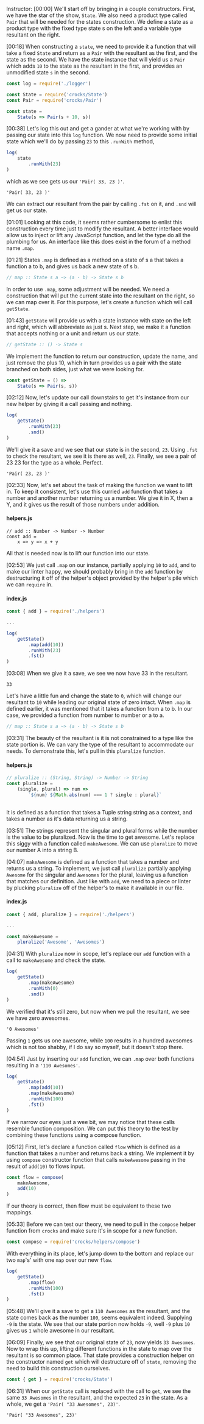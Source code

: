 Instructor: [00:00] We'll start off by bringing in a couple constructors. First, we have the star of the show, `State`. We also need a product type called `Pair` that will be needed for the states construction. We define a state as a product type with the fixed type state s on the left and a variable type resultant on the right.

[00:18] When constructing a `state`, we need to provide it a function that will take a fixed `State` and return as a `Pair` with the resultant as the first, and the state as the second. We have the state instance that will yield us a `Pair` which adds `10` to the state as the resultant in the first, and provides an unmodified state `s` in the second.

```javascript
const log = require('./logger')

const State = require('crocks/State')
const Pair = require('crocks/Pair')

const state = 
    State(s => Pair(s + 10, s))
```

[00:38] Let's log this out and get a gander at what we're working with by passing our state into this `log` function. We now need to provide some initial state which we'll do by passing `23` to this `.runWith` method, 

```javascript
log(
    state
        .runWith(23)
)
```

which as we see gets us our `'Pair( 33, 23 )'`. 

```
'Pair( 33, 23 )'
```

We can extract our resultant from the pair by calling `.fst` on it, and `.snd` will get us our state.

[01:01] Looking at this code, it seems rather cumbersome to enlist this construction every time just to modify the resultant. A better interface would allow us to inject or lift any JavaScript function, and let the type do all the plumbing for us. An interface like this does exist in the forum of a method name `.map`.

[01:21] States `.map` is defined as a method on a state of s a that takes a function a to b, and gives us back a new state of s b. 

```javascript
// map :: State s a ~> (a - b) -> State s b
```

In order to use `.map`, some adjustment will be needed. We need a construction that will put the current state into the resultant on the right, so we can map over it. For this purpose, let's create a function which will call `getState`.

[01:43] `getState` will provide us with a state instance with state on the left and right, which will abbreviate as just s. Next step, we make it a function that accepts nothing or a unit and return us our state. 

```javascript
// getState :: () -> State s
```

We implement the function to return our construction, update the name, and just remove the plus 10, which in turn provides us a pair with the state branched on both sides, just what we were looking for.

```javascript
const getState = () =>
    State(s => Pair(s, s))
```

[02:12] Now, let's update our call downstairs to get it's instance from our new helper by giving it a call passing and nothing. 

```javascript
log(
    getState()
        .runWith(23)
        .snd()
)
```

We'll give it a save and we see that our state is in the second, `23`. Using `.fst` to check the resultant, we see it is there as well, `23`. Finally, we see a pair of 23 23 for the type as a whole. Perfect.

```
'Pair( 23, 23 )'
```

[02:33] Now, let's set about the task of making the function we want to lift in. To keep it consistent, let's use this curried `add` function that takes a number and another number returning us a number. We give it in X, then a Y, and it gives us the result of those numbers under addition. 

#### helpers.js
```
// add :: Number -> Number -> Number
const add = 
    x => y => x + y
```

All that is needed now is to lift our function into our state.

[02:53] We just call `.map` on our instance, partially applying `10` to `add`, and to make our linter happy, we should probably bring in the `add` function by destructuring it off of the helper's object provided by the helper's pile which we can `require` in.

#### index.js
```javascript
const { add } = require('./helpers')

...

log(
    getState()
        .map(add(10))
        .runWith(23)
        .fst()
)
```

[03:08] When we give it a save, we see we now have 33 in the resultant. 

```
33
```

Let's have a little fun and change the state to `0`, which will change our resultant to `10` while leading our original state of zero intact. When `.map` is defined earlier, it was mentioned that it takes a function from a to b. In our case, we provided a function from number to number or a to a.

```javascript
// map :: State s a ~> (a - b) -> State s b
```

[03:31] The beauty of the resultant is it is not constrained to a type like the state portion is. We can vary the type of the resultant to accommodate our needs. To demonstrate this, let's pull in this `pluralize` function. 

#### helpers.js
```javascript
// pluralize :: (String, String) -> Number -> String
const pluralize = 
    (single, plural) => num => 
        `${num} ${Math.abs(num) === 1 ? single : plural}`
    
```

It is defined as a function that takes a Tuple string string as a context, and takes a number as it's data returning us a string.

[03:51] The strings represent the singular and plural forms while the number is the value to be pluralized. Now is the time to get awesome. Let's replace this siggy with a function called `makeAwesome`. We can use `pluralize` to move our number A into a string B.

[04:07] `makeAwesome` is defined as a function that takes a number and returns us a string. To implement, we just call `pluralize` partially applying `Awesome` for the singular and `Awesomes` for the plural, leaving us a function that matches our definition. Just like with `add`, we need to a piece or linter by plucking `pluralize` off of the helper's to make it available in our file.

#### index.js
```javascript
const { add, pluralize } = require('./helpers')

...

const makeAwesome = 
    pluralize('Awesome', 'Awesomes')
```

[04:31] With `pluralize` now in scope, let's replace our `add` function with a call to `makeAwesome` and check the state. 

```javascript
log(
    getState()
        .map(makeAwesome)
        .runWith(0)
        .snd()
)
```

We verified that it's still zero, but now when we pull the resultant, we see we have zero awesomes. 

```
'0 Awesomes'
```

Passing `1` gets us one awesome, while `100` results in a hundred awesomes which is not too shabby, if I do say so myself, but it doesn't stop there.

[04:54] Just by inserting our `add` function, we can `.map` over both functions resulting in a `'110 Awesomes'`. 

```javascript
log(
    getState()
        .map(add(10))
        .map(makeAwesome)
        .runWith(100)
        .fst()
)
```

If we narrow our eyes just a wee bit, we may notice that these calls resemble function composition. We can put this theory to the test by combining these functions using a compose function.

[05:12] First, let's declare a function called `flow` which is defined as a function that takes a number and returns back a string. We implement it by using `compose` constructor function that calls `makeAwesome` passing in the result of `add(10)` to flows input. 

```javascript
const flow = compose(
    makeAwesome,
    add(10)
)
```

If our theory is correct, then flow must be equivalent to these two mappings.

[05:33] Before we can test our theory, we need to pull in the `compose` helper function from `crocks` and make sure it's in scope for a new function. 

```javascript
const compose = require('crocks/helpers/compose')
```

With everything in its place, let's jump down to the bottom and replace our two `map`'s' with one `map` over our new `flow`.

```javascript
log(
    getState()
        .map(flow)
        .runWith(100)
        .fst()
)
```

[05:48] We'll give it a save to get a `110 Awesomes` as the resultant, and the state comes back as the number `100`, seems equivalent indeed. Supplying `-9` is the state. We see that our state portion now holds `-9`, well `-9` plus `10` gives us `1` whole awesome in our resultant.

[06:09] Finally, we see that our original state of `23`, now yields `33 Awesomes`. Now to wrap this up, lifting different functions in the state to map over the resultant is so common place. That state provides a construction helper on the constructor named `get` which will destructure off of `state`, removing the need to build this construction ourselves.

```javascript
const { get } = require('crocks/State')
```

[06:31] When our `getState` call is replaced with the call to `get`, we see the same `33 Awesomes` in the resultant, and the expected `23` in the state. As a whole, we get a `'Pair( "33 Awesomes", 23)'`.

```
'Pair( "33 Awesomes", 23)'
```
